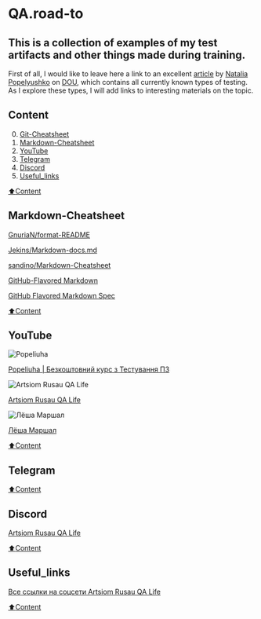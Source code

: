 # QA.road-to

## This is a collection of examples of my test artifacts and other things made during training.

First of all, I would like to leave here a link to an excellent [article](https://dou.ua/forums/topic/40666/) by [Natalia Popelyushko](https://dou.ua/users/nataliia-popelyshko/) on [DOU](https://dou.ua/), which contains all currently known types of testing.
As I explore these types, I will add links to interesting materials on the topic.

## Сontent
0. [Git-Cheatsheet](https://www.mindmeister.com/map/2486738871)
0. [Markdown-Cheatsheet](#Markdown-Cheatsheet)
1. [YouTube](#YouTube)
2. [Telegram](#Telegram)
3. [Discord](#Discord)
4. [Useful_links](#Useful_links)


[:arrow_up:Content](#Сontent)

## Markdown-Cheatsheet

[GnuriaN/format-README](https://github.com/GnuriaN/format-README)

[Jekins/Markdown-docs.md](https://gist.github.com/Jekins/2bf2d0638163f1294637)

[sandino/Markdown-Cheatsheet](https://github.com/sandino/Markdown-Cheatsheet)

[GitHub-Flavored Markdown](https://paulradzkov.com/2014/markdown_cheatsheet/)

[GitHub Flavored Markdown Spec](https://github.github.com/gfm/#blocks-and-inlines)

[:arrow_up:Content](#Сontent)

## YouTube


![Popeliuha](https://yt3.ggpht.com/BxoBrSAZgXyiGioV4gUOHNASq6PrjqdCkF53eOV_WW_OQn9MA5ETLn762h3ZbKlJutsEzV__=s88-c-k-c0x00ffffff-no-rj)

[Popeliuha | Безкоштовний курс з Тестування ПЗ](https://www.youtube.com/c/PopeliuhaQA)

![Artsiom Rusau QA Life](https://yt3.ggpht.com/ytc/AMLnZu_uXYJY3jyFqqiSyPSAQnHlXBzV7VG6nxmxYqrHew=s88-c-k-c0x00ffffff-no-rj)

[Artsiom Rusau QA Life](https://www.youtube.com/c/ArtsiomRusauQALife)

![Лёша Маршал](https://yt3.ggpht.com/ytc/AMLnZu9FKoNDwHVAd7ah2fRkpGsMj-_Q9NRXPDxZ00Sw7w=s88-c-k-c0x00ffffff-no-rj)

[Лёша Маршал](https://www.youtube.com/c/%D0%9B%D1%91%D1%88%D0%B0%D0%9C%D0%B0%D1%80%D1%88%D0%B0%D0%BB/featured)


[:arrow_up:Content](#Сontent)


## Telegram


[](https://t.me/qachanell)


[:arrow_up:Content](#Сontent)


## Discord

[Artsiom Rusau QA Life](https://discord.gg/jHDxnGbttP)

[:arrow_up:Content](#Сontent)


## Useful_links


[Все ссылки на соцсети Artsiom Rusau QA Life ](https://taplink.cc/rusau.qalife)


[:arrow_up:Content](#Сontent)


